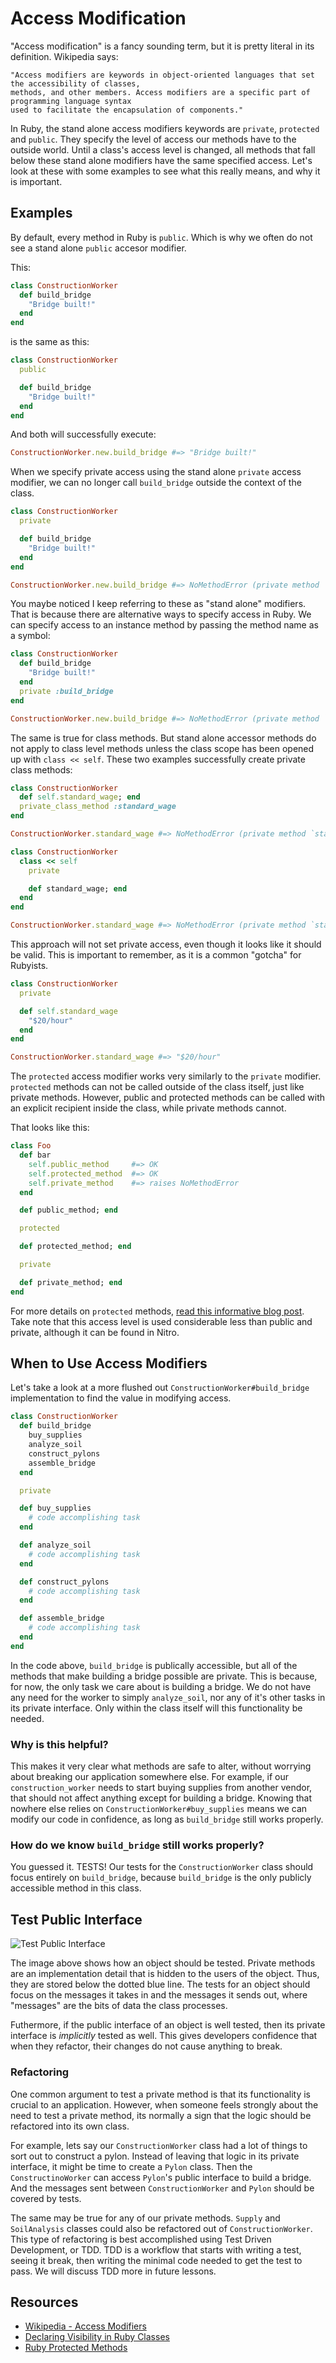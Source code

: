 # Access Modification

"Access modification" is a fancy sounding term, but it is pretty literal in its definition. Wikipedia says:

```
"Access modifiers are keywords in object-oriented languages that set the accessibility of classes,
methods, and other members. Access modifiers are a specific part of programming language syntax
used to facilitate the encapsulation of components."
```

In Ruby, the stand alone access modifiers keywords are `private`, `protected` and `public`. They specify the level of access our methods have to the outside world. Until a class's access level is changed, all methods that fall below these stand alone modifiers have the same specified access. Let's look at these with some examples to see what this really means, and why it is important.

## Examples

By default, every method in Ruby is `public`. Which is why we often do not see a stand alone `public` accesor modifier. 

This:

```ruby
class ConstructionWorker
  def build_bridge
    "Bridge built!"
  end
end
```

is the same as this:

```ruby
class ConstructionWorker
  public

  def build_bridge
    "Bridge built!"
  end
end
```

And both will successfully execute:

```ruby
ConstructionWorker.new.build_bridge #=> "Bridge built!"
```

When we specify private access using the stand alone `private` access modifier, we can no longer call `build_bridge` outside the context of the class.

```ruby
class ConstructionWorker
  private

  def build_bridge
    "Bridge built!"
  end
end

ConstructionWorker.new.build_bridge #=> NoMethodError (private method `build_bridge' called for #<ConstructionWorker:0x00007fb390842ab0>)
```

You maybe noticed I keep referring to these as "stand alone" modifiers. That is because there are alternative ways to specify access in Ruby. We can specify access to an instance method by passing the method name as a symbol:


```ruby
class ConstructionWorker
  def build_bridge
    "Bridge built!"
  end
  private :build_bridge
end

ConstructionWorker.new.build_bridge #=> NoMethodError (private method `build_bridge' called for #<ConstructionWorker:0x00007fb392124cb8>)
```

The same is true for class methods. But stand alone accessor methods do not apply to class level methods unless the class scope has been opened up with `class << self`. These two examples successfully create private class methods:

```ruby
class ConstructionWorker
  def self.standard_wage; end
  private_class_method :standard_wage
end

ConstructionWorker.standard_wage #=> NoMethodError (private method `standard_wage' called for ConstructionWorker:Class)
```

```ruby
class ConstructionWorker
  class << self
    private

    def standard_wage; end
  end
end

ConstructionWorker.standard_wage #=> NoMethodError (private method `standard_wage' called for ConstructionWorker:Class)
```

This approach will not set private access, even though it looks like it should be valid. This is important to remember, as it is a common "gotcha" for Rubyists.

```ruby
class ConstructionWorker
  private

  def self.standard_wage
    "$20/hour"
  end
end

ConstructionWorker.standard_wage #=> "$20/hour"
```

The `protected` access modifier works very similarly to the `private` modifier. `protected` methods can not be called outside of the class itself, just like private methods. However, public and protected methods can be called with an explicit recipient inside the class, while private methods cannot.

That looks like this:

```ruby
class Foo
  def bar
    self.public_method     #=> OK
    self.protected_method  #=> OK
    self.private_method    #=> raises NoMethodError
  end

  def public_method; end

  protected

  def protected_method; end

  private

  def private_method; end
end
```

For more details on `protected` methods, [read this informative blog post](http://nithinbekal.com/posts/ruby-protected-methods/). Take note that this access level is used considerable less than public and private, although it can be found in Nitro.

## When to Use Access Modifiers

Let's take a look at a more flushed out `ConstructionWorker#build_bridge` implementation to find the value in modifying access.

```ruby
class ConstructionWorker
  def build_bridge
    buy_supplies
    analyze_soil
    construct_pylons
    assemble_bridge
  end

  private

  def buy_supplies
    # code accomplishing task
  end

  def analyze_soil
    # code accomplishing task
  end

  def construct_pylons
    # code accomplishing task
  end

  def assemble_bridge
    # code accomplishing task
  end
end
```

In the code above, `build_bridge` is publically accessible, but all of the methods that make building a bridge possible are private. This is because, for now, the only task we care about is building a bridge. We do not have any need for the worker to simply `analyze_soil`, nor any of it's other tasks in its private interface. Only within the class itself will this functionality be needed.

### Why is this helpful?

This makes it very clear what methods are safe to alter, without worrying about breaking our application somewhere else. For example, if our `construction_worker` needs to start buying supplies from another vendor, that should not affect anything except for building a bridge. Knowing that nowhere else relies on `ConstructionWorker#buy_supplies` means we can modify our code in confidence, as long as `build_bridge` still works properly.

### How do we know `build_bridge` still works properly?

You guessed it. TESTS! Our tests for the `ConstructionWorker` class should focus entirely on `build_bridge`, because `build_bridge` is the only publicly accessible method in this class.

## Test Public Interface

![Test Public Interface](https://raw.githubusercontent.com/powerhome/phrg-testing-public-api/master/testing_public_messages.jpg?raw=true "Test Public Interface")

The image above shows how an object should be tested. Private methods are an implementation detail that is hidden to the users of the object. Thus, they are stored below the dotted blue line. The tests for an object should focus on the messages it takes in and the messages it sends out, where "messages" are the bits of data the class processes.

Futhermore, if the public interface of an object is well tested, then its private interface is *implicitly* tested as well. This gives developers confidence that when they refactor, their changes do not cause anything to break.

### Refactoring

One common argument to test a private method is that its functionality is crucial to an application. However, when someone feels strongly about the need to test a private method, its normally a sign that the logic should be refactored into its own class.

For example, lets say our `ConstructionWorker` class had a lot of things to sort out to construct a pylon. Instead of leaving that logic in its private interface, it might be time to create a `Pylon` class. Then the `ConstructinoWorker` can access `Pylon`'s public interface to build a bridge. And the messages sent between `ConstructionWorker` and `Pylon` should be covered by tests.

The same may be true for any of our private methods. `Supply` and `SoilAnalysis` classes could also be refactored out of `ConstructionWorker`. This type of refactoring is best accomplished using Test Driven Development, or TDD. TDD is a workflow that starts with writing a test, seeing it break, then writing the minimal code needed to get the test to pass. We will discuss TDD more in future lessons.

## Resources

- [Wikipedia - Access Modifiers](https://en.wikipedia.org/wiki/Access_modifiers)
- [Declaring Visibility in Ruby Classes](https://en.wikibooks.org/wiki/Ruby_Programming/Syntax/Classes#Declaring_Visibility)
- [Ruby Protected Methods](http://nithinbekal.com/posts/ruby-protected-methods/)

